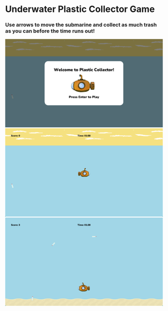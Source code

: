 # Underwater Plastic Collector Game
### Use arrows to move the submarine and collect as much trash as you can before the time runs out!

![Screenshot 1 of Game](ss.png)
![Screenshot 2 of Game](ss1.png)
![Screenshot 3 of Game](ss2.png)
